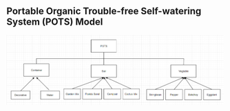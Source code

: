 ## **P**ortable **O**rganic **T**rouble-free **S**elf-watering System (**POTS**) Model

![POTS diagram](../../images/POTS_diagram.png)
